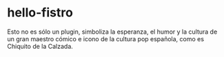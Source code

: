 # hello-fistro
Esto no es sólo un plugin, simboliza la esperanza, el humor y la cultura de un gran maestro cómico e icono de la cultura pop española, como es Chiquito de la Calzada.

